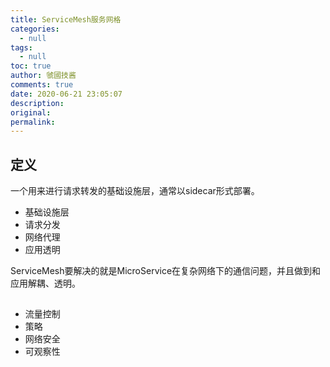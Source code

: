 ```yaml
---
title: ServiceMesh服务网格
categories:
  - null
tags:
  - null
toc: true
author: 虢國技酱
comments: true
date: 2020-06-21 23:05:07
description:
original:
permalink:
---
```


<!-- more -->

## 定义

一个用来进行请求转发的基础设施层，通常以sidecar形式部署。

* 基础设施层
* 请求分发
* 网络代理
* 应用透明

ServiceMesh要解决的就是MicroService在复杂网络下的通信问题，并且做到和应用解耦、透明。


##

* 流量控制
* 策略
* 网络安全
* 可观察性